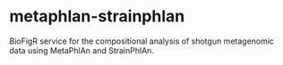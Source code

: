 # metaphlan-strainphlan
BioFigR service for the compositional analysis of shotgun metagenomic data using MetaPhlAn and StrainPhlAn.
